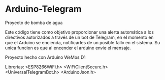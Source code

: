 # Arduino-Telegram
Proyecto de bomba de agua

Este código tiene como objetivo proporcionar una alerta automática a los directivos autorizados a través de un bot de Telegram, en el momento en que el Arduino se encienda, notificárles de un posible fallo en el sistema.
Su unica funcion es que al encender el arduino envie el mensaje.

Proyecto hecho con Arduino WeMos D1

Librerias:
<ESP8266WiFi.h>
<WiFiClientSecure.h>
<UniversalTelegramBot.h>
<ArduinoJson.h>


